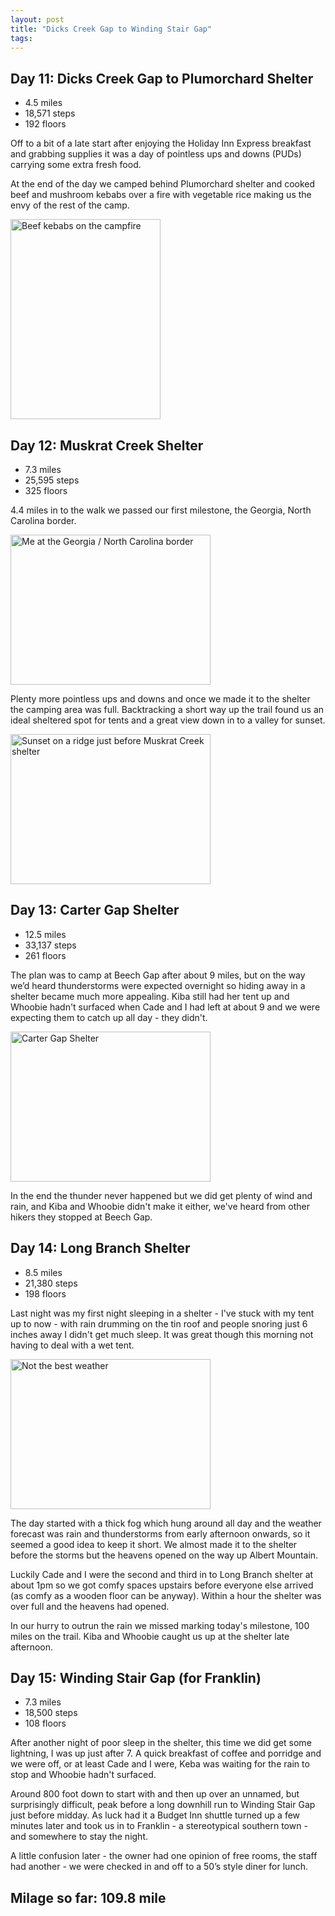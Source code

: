 ```yaml
---
layout: post
title: "Dicks Creek Gap to Winding Stair Gap"
tags:
---
```


## Day 11: Dicks Creek Gap to Plumorchard Shelter

- 4.5 miles
- 18,571 steps
- 192 floors

Off to a bit of a late start after enjoying the Holiday Inn Express breakfast and grabbing supplies it was a day of pointless ups and downs (PUDs) carrying some extra fresh food. 

At the end of the day we camped behind Plumorchard shelter and cooked beef and mushroom kebabs over a fire with vegetable rice making us the envy of the rest of the camp.

<a data-flickr-embed="true"  href="https://www.flickr.com/photos/martinsteel/26108015071/in/album-72157663892918234/" title="Beef kebabs on the campfire"><img src="https://farm2.staticflickr.com/1612/26108015071_98a351c74b_n.jpg" width="240" height="320" alt="Beef kebabs on the campfire"></a><script async src="//embedr.flickr.com/assets/client-code.js" charset="utf-8"></script>

## Day 12: Muskrat Creek Shelter

- 7.3 miles
- 25,595 steps
- 325 floors

4.4 miles in to the walk we passed our first milestone, the Georgia, North Carolina border. 

<a data-flickr-embed="true"  href="https://www.flickr.com/photos/martinsteel/26148426406/in/album-72157663892918234/" title="Me at the Georgia / North Carolina border"><img src="https://farm2.staticflickr.com/1613/26148426406_344d62af07_n.jpg" width="320" height="240" alt="Me at the Georgia / North Carolina border"></a><script async src="//embedr.flickr.com/assets/client-code.js" charset="utf-8"></script>

Plenty more pointless ups and downs and once we made it to the shelter the camping area was full. Backtracking a short way up the trail found us an ideal sheltered spot for tents and a great view down in to a valley for sunset.

<a data-flickr-embed="true"  href="https://www.flickr.com/photos/martinsteel/25901563660/in/album-72157663892918234/" title="Sunset on a ridge just before Muskrat Creek shelter"><img src="https://farm2.staticflickr.com/1483/25901563660_84dc923641_n.jpg" width="320" height="240" alt="Sunset on a ridge just before Muskrat Creek shelter"></a><script async src="//embedr.flickr.com/assets/client-code.js" charset="utf-8"></script>

## Day 13: Carter Gap Shelter

- 12.5 miles
- 33,137 steps 
- 261 floors

The plan was to camp at Beech Gap after about 9 miles, but on the way we’d heard thunderstorms were expected overnight so hiding away in a shelter became much more appealing. Kiba still had her tent up and Whoobie hadn't surfaced when Cade and I had left at about 9 and we were expecting them to catch up all day - they didn't.

<a data-flickr-embed="true"  href="https://www.flickr.com/photos/martinsteel/25569672754/in/album-72157663892918234/" title="Carter Gap Shelter"><img src="https://farm2.staticflickr.com/1510/25569672754_28ac3fa294_n.jpg" width="320" height="240" alt="Carter Gap Shelter"></a><script async src="//embedr.flickr.com/assets/client-code.js" charset="utf-8"></script>

In the end the thunder never happened but we did get plenty of wind and rain, and Kiba and Whoobie didn't make it either, we've heard from other hikers they stopped at Beech Gap.

## Day 14: Long Branch Shelter

- 8.5 miles
- 21,380 steps
- 198 floors

Last night was my first night sleeping in a shelter - I've stuck with my tent up to now - with rain drumming on the tin roof and people snoring just 6 inches away I didn't get much sleep. It was great though  this morning not having to deal with a wet tent.

<a data-flickr-embed="true"  href="https://www.flickr.com/photos/martinsteel/26108538081/in/album-72157663892918234/" title="Not the best weather"><img src="https://farm2.staticflickr.com/1492/26108538081_6c1175a414_n.jpg" width="320" height="240" alt="Not the best weather"></a><script async src="//embedr.flickr.com/assets/client-code.js" charset="utf-8"></script>

The day started with a thick fog which hung around all day and the weather forecast was rain and thunderstorms from early afternoon onwards, so it seemed a good idea to keep it short. We almost made it to the shelter before the storms but the heavens opened on the way up Albert Mountain.

Luckily Cade and I were the second and third in to Long Branch shelter  at about 1pm so we got comfy spaces upstairs before everyone else arrived (as comfy as a wooden floor can be anyway). Within a hour the shelter was over full and the heavens had opened.

In our hurry to outrun the rain we missed marking today's milestone, 100 miles on the trail. Kiba and Whoobie caught us up at the shelter late afternoon.

## Day 15: Winding Stair Gap (for Franklin) 

- 7.3 miles
- 18,500 steps
- 108 floors

After another night of poor sleep in the shelter, this time we did get some lightning, I was up just after 7. A quick breakfast of coffee and porridge and we were off, or at least Cade and I were, Keba was waiting for the rain to stop and Whoobie hadn't surfaced.

Around 800 foot down to start with and then up over an unnamed, but surprisingly difficult, peak before a long downhill run to Winding Stair Gap just before midday. As luck had it a Budget Inn shuttle turned up a few minutes later and took us in to Franklin - a stereotypical southern town - and somewhere to stay the night.

A little confusion later - the owner had one opinion of free rooms, the staff had another - we were checked in and off to a 50’s style diner for lunch.

## Milage so far: 109.8 mile
